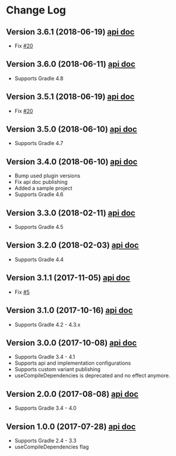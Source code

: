 # Change Log

## Version 3.6.1 (2018-06-19) [api doc](https://wupdigital.github.io/android-maven-publish/groovydoc/3.6.0/index.html)
* Fix [#20](https://github.com/wupdigital/android-maven-publish/issues/20)

## Version 3.6.0 (2018-06-11) [api doc](https://wupdigital.github.io/android-maven-publish/groovydoc/3.6.0/index.html)
* Supports Gradle 4.8

## Version 3.5.1 (2018-06-19) [api doc](https://wupdigital.github.io/android-maven-publish/groovydoc/3.5.1/index.html)
* Fix [#20](https://github.com/wupdigital/android-maven-publish/issues/20)

## Version 3.5.0 (2018-06-10) [api doc](https://wupdigital.github.io/android-maven-publish/groovydoc/3.5.0/index.html)
* Supports Gradle 4.7

## Version 3.4.0 (2018-06-10) [api doc](https://wupdigital.github.io/android-maven-publish/groovydoc/3.4.0/index.html)
* Bump used plugin versions
* Fix api doc publishing
* Added a sample project
* Supports Gradle 4.6

## Version 3.3.0 (2018-02-11) [api doc](https://wupdigital.github.io/android-maven-publish/groovydoc/3.3.0/index.html)

* Supports Gradle 4.5

## Version 3.2.0 (2018-02-03) [api doc](https://wupdigital.github.io/android-maven-publish/groovydoc/3.2.0/index.html)

* Supports Gradle 4.4

## Version 3.1.1 (2017-11-05) [api doc](https://wupdigital.github.io/android-maven-publish/groovydoc/3.1.1/index.html)

* Fix [#5](https://github.com/wupdigital/android-maven-publish/issues/5)

## Version 3.1.0 (2017-10-16) [api doc](https://wupdigital.github.io/android-maven-publish/groovydoc/3.1.0/index.html)

* Supports Gradle 4.2 - 4.3.x

## Version 3.0.0 (2017-10-08) [api doc](https://wupdigital.github.io/android-maven-publish/groovydoc/3.0.0/index.html)

* Supports Gradle 3.4 - 4.1
* Supports api and implementation configurations
* Supports custom variant publishing
* useCompileDependencies is deprecated and no effect anymore.

## Version 2.0.0 (2017-08-08) [api doc](https://wupdigital.github.io/android-maven-publish/groovydoc/2.0.0/index.html)

* Supports Gradle 3.4 - 4.0

## Version 1.0.0 (2017-07-28) [api doc](https://wupdigital.github.io/android-maven-publish/groovydoc/1.0.0/index.html)

* Supports Gradle 2.4 - 3.3
* useCompileDependencies flag